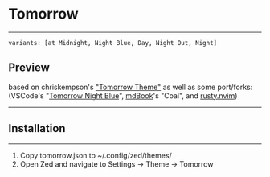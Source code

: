 # Tomorrow
--------------
`variants: [at Midnight, Night Blue, Day, Night Out, Night]`
## Preview
based on chriskempson's ["Tomorrow Theme"](<https://github.com/chriskempson/tomorrow-theme?tab=readme-ov-file>)  as well as some port/forks: (VSCode's "[Tomorrow Night Blue](<https://arc.net/l/quote/nbuipqzx>)", [mdBook](<https://rust-lang.github.io/mdBook/for_developers/preprocessors.html>)'s "Coal", and [rusty.nvim](<https://github.com/namrabtw/rusty.nvim?tab=readme-ov-file>))

--------------

## Installation
--------------
1. Copy tomorrow.json to ~/.config/zed/themes/
2. Open Zed and navigate to Settings -> Theme -> Tomorrow
